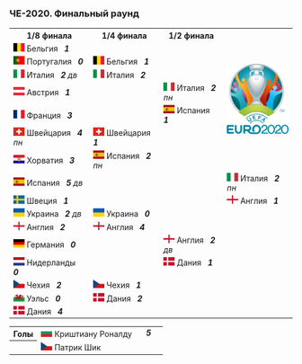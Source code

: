 <!--2021-07-10 21:43:51-->
### ЧЕ-2020. Финальный раунд
<table class=p>
<tr>
  <th class=mb>1/8 финала</th>
  <th>1/4 финала</th>
  <th>1/2 финала</th>
  <td rowspan=8 valign=center align=center><img src="UEFA_Euro_2020.svg" width="132px"></td>
</tr>
<tr>
  <td class="col mt bb"><img width="20px" src="be.svg"> Бельгия <b> &nbsp; <i>1</i></b>
  <td>&nbsp;</td>
  <td>&nbsp;</td>
</tr>
<tr>
  <td class="col mb br"><img width="20px" src="pt.svg"> Португалия <b> &nbsp; <i>0</i></b>
  <td valign=bottom class="col bb"><img width="20px" src="be.svg"> Бельгия <b> &nbsp; <i>1</i></b>
  <td>&nbsp;</td>
</tr>
<tr>
  <td class="col mt bb br"><img width="20px" src="it.svg"> Италия <b> &nbsp; <i>2</i></b><i> дв</i>
  <td valign=top class="col br"><img width="20px" src="it.svg"> Италия <b> &nbsp; <i>2</i></b>
  <td>&nbsp;</td>
</tr>
<tr>
  <td class="col mb"><img width="20px" src="at.svg"> Австрия <b> &nbsp; <i>1</i></b>
  <td class=br>&nbsp;</td>
  <td valign=bottom class="col bb"><img width="20px" src="it.svg"> Италия <b> &nbsp; <i>2</i></b><i> пн</i>
</tr>
<tr>
  <td class="col mt bb"><img width="20px" src="fr.svg"> Франция <b> &nbsp; <i>3</i></b>
  <td class=br>&nbsp;</td>
  <td valign=top class="col br"><img width="20px" src="es.svg"> Испания <b> &nbsp; <i>1</i></b>
</tr>
<tr>
  <td class="col mb br"><img width="20px" src="ch.svg"> Швейцария <b> &nbsp; <i>4</i></b><i> пн</i>
  <td valign=bottom class="col bb br"><img width="20px" src="ch.svg"> Швейцария <b> &nbsp; <i>1</i></b>
  <td class=br>&nbsp;</td>
</tr>
<tr>
  <td class="col mt bb br"><img width="20px" src="hr.svg"> Хорватия <b> &nbsp; <i>3</i></b>
  <td valign=top class=col><img width="20px" src="es.svg"> Испания <b> &nbsp; <i>2</i></b><i> пн</i>
  <td class=br>&nbsp;</td>
</tr>
<tr>
  <td class="col mb"><img width="20px" src="es.svg"> Испания <b> &nbsp; <i>5</i></b><i> дв</i>
  <td>&nbsp;</td>
  <td class=br>&nbsp;</td>
  <td valign=bottom class="col bb"><img width="20px" src="it.svg"> Италия <b> &nbsp; <i>2</i></b><i> пн</i>
</tr>
<tr>
  <td class="col mt bb"><img width="20px" src="se.svg"> Швеция <b> &nbsp; <i>1</i></b>
  <td>&nbsp;</td>
  <td class=br>&nbsp;</td>
  <td valign=top class=col><img width="20px" src="gb-eng.svg"> Англия <b> &nbsp; <i>1</i></b>
</tr>
<tr>
  <td class="col mb br"><img width="20px" src="ua.svg"> Украина <b> &nbsp; <i>2</i></b><i> дв</i>
  <td valign=bottom class="col bb"><img width="20px" src="ua.svg"> Украина <b> &nbsp; <i>0</i></b>
  <td class=br>&nbsp;</td>
  <td>&nbsp;</td>
</tr>
<tr>
  <td class="col mt bb br"><img width="20px" src="gb-eng.svg"> Англия <b> &nbsp; <i>2</i></b>
  <td valign=top class="col br"><img width="20px" src="gb-eng.svg"> Англия <b> &nbsp; <i>4</i></b>
  <td class=br>&nbsp;</td>
  <td>&nbsp;</td>
</tr>
<tr>
  <td class="col mb"><img width="20px" src="de.svg"> Германия <b> &nbsp; <i>0</i></b>
  <td class=br>&nbsp;</td>
  <td valign=bottom class="col bb br"><img width="20px" src="gb-eng.svg"> Англия <b> &nbsp; <i>2</i></b><i> дв</i>
  <td>&nbsp;</td>
</tr>
<tr>
  <td class="col mt bb"><img width="20px" src="nl.svg"> Нидерланды <b> &nbsp; <i>0</i></b>
  <td class=br>&nbsp;</td>
  <td valign=top class=col><img width="20px" src="dk.svg"> Дания <b> &nbsp; <i>1</i></b>
  <td>&nbsp;</td>
</tr>
<tr>
  <td class="col mb br"><img width="20px" src="cz.svg"> Чехия <b> &nbsp; <i>2</i></b>
  <td valign=bottom class="col bb br"><img width="20px" src="cz.svg"> Чехия <b> &nbsp; <i>1</i></b>
  <td>&nbsp;</td>
  <td>&nbsp;</td>
</tr>
<tr>
  <td class="col mt bb br"><img width="20px" src="gb-wls.svg"> Уэльс <b> &nbsp; <i>0</i></b>
  <td valign=top class=col><img width="20px" src="dk.svg"> Дания<b> &nbsp; <i>2</i></b>
  <td>&nbsp;</td>
  <td>&nbsp;</td>
</tr>
<tr>
  <td class=col><img width="20px" src="dk.svg"> Дания <b> &nbsp; <i>4</i></b>
  <td>&nbsp;</td>
  <td>&nbsp;</td>
  <td>&nbsp;</td>
</tr>
</table>
<p>
<table class=p>
<tr>
  <th class=col> Голы </th>
  <td class=col><img width="20px" src="bg.svg"> Криштиану Роналду </td>
  <td valign=top rowspan=2>&nbsp;&nbsp;&nbsp;<b><i>5</i></b><td>
</tr>
<tr>
  <th>&nbsp;</th>
  <td class=col><img width="20px" src="cz.svg"> Патрик Шик </td>
</tr>
</table>
